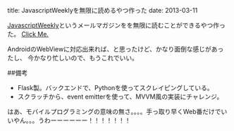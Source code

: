title: JavascriptWeeklyを無限に読めるやつ作った
date: 2013-03-11


<a href="http://javascriptweekly.com/">JavascriptWeekly</a>というメールマガジンをを無限に読むことができるやつ作った。
<a href="http://whispering-ridge-5404.herokuapp.com/">Click Me.</a>

AndroidのWebViewに対応出来れば、と思ったけど、かなり面倒な感じがあったし、
今かなり忙しいので、もうこれでいい。




##備考
+ Flask製。バックエンドで、Pythonを使ってスクレイピングしている。
+ スクラッチから、event emitterを使って、MVVM風の実装にチャレンジ。


はあ、モバイルプログラミングの意味の無さ。。。。手っ取り早くWeb番だけでいいやん。。。うわーーーーーー！！！！！！！






